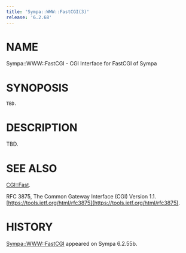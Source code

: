 ```yaml
---
title: 'Sympa::WWW::FastCGI(3)'
release: '6.2.68'
---
```


# NAME

Sympa::WWW::FastCGI - CGI Interface for FastCGI of Sympa

# SYNOPOSIS

    TBD.

# DESCRIPTION

TBD.

# SEE ALSO

[CGI::Fast](https://metacpan.org/pod/CGI%3A%3AFast).

RFC 3875, The Common Gateway Interface (CGI) Version 1.1.
[https://tools.ietf.org/html/rfc3875](https://tools.ietf.org/html/rfc3875).

# HISTORY

[Sympa::WWW::FastCGI](./Sympa-WWW-FastCGI.3.md) appeared on Sympa 6.2.55b.
